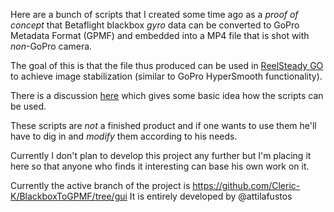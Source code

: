 Here are a bunch of scripts that I created some time ago as a _proof of concept_
that Betaflight blackbox _gyro_ data can be converted to GoPro Metadata Format (GPMF) and
embedded into a MP4 file that is shot with _non_-GoPro camera.

The goal of this is that the file thus produced can be used in [ReelSteady GO](https://www.reelsteady.com/pages/go-details)
to achieve image stabilization (similar to GoPro HyperSmooth functionality).

There is a discussion [here](https://github.com/Cleric-K/BlackboxToGPMF/discussions/1) which gives some basic idea
how the scripts can be used.

These scripts are _not_ a finished product and if one wants to use them he'll have to dig
in and _modify_ them according to his needs.

Currently I don't plan to develop this project any further but I'm placing it here
so that anyone who finds it interesting can base his own work on it.

Currently the active branch of the project is https://github.com/Cleric-K/BlackboxToGPMF/tree/gui
It is entirely developed by @attilafustos
